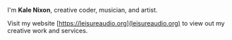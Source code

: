 I'm **Kale Nixon**, creative coder, musician, and artist. 

Visit my website [https://leisureaudio.org](leisureaudio.org) to view out my creative work and services.


